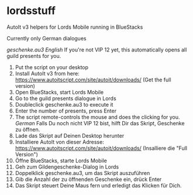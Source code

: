 # lordsstuff
AutoIt v3 helpers for Lords Mobile running in BlueStacks

Currently only German dialogues

*geschenke.au3*
_English_
If you're not VIP 12 yet, this automatically opens all guild presents for you.
1. Put the script on your desktop
2. Install AutoIt v3 from here: https://www.autoitscript.com/site/autoit/downloads/ (Get the full version)
3. Open BlueStacks, start Lords Mobile
4. Go to the guild presents dialogue in Lords
5. Doubleclick geschenke.au3 to execute it
6. Enter the number of presents, press Enter
7. The script remote-controls the mouse and does the clicking for you.
_German_
Falls Du noch nicht VIP 12 bist, hilft Dir das Skript, Geschenke zu öffnen.
1. Lade das Skript auf Deinen Desktop herunter
2. Installiere AutoIt von dieser Adresse: https://www.autoitscript.com/site/autoit/downloads/ (Insalliere die "Full Version")
3. Öffne BlueStacks, starte Lords Mobile
4. Geh zum Gildengeschenke-Dialog in Lords
5. Doppelklick geschenke.au3, um das Skript auszuführen
6. Gib die Anzahl der zu öffnenden Geschenke ein, drück Enter
7. Das Skript steuert Deine Maus fern und erledigt das Klicken für Dich.

